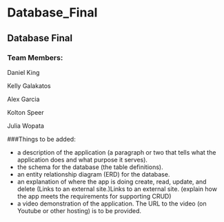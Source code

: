 # Database_Final
## Database Final
### Team Members:

Daniel King

Kelly Galakatos

Alex Garcia

Kolton Speer

Julia Wopata


###Things to be added:

- a description of the application (a paragraph or two that tells what the application does and what purpose it serves).
- the schema for the database (the table definitions).
- an entity relationship diagram (ERD) for the database.
- an explanation of where the app is doing create, read, update, and delete (Links to an external site.)Links to an external site. (explain how the app meets the requirements for supporting CRUD)
- a video demonstration of the application. The URL to the video (on Youtube or other hosting) is to be provided.
